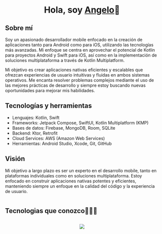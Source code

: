 <h1 align="center">Hola, soy <a href="https://angelopt.carrd.co/">Angelo</a>👋</h1>

## Sobre mí

Soy un apasionado desarrollador mobile enfocado en la creación de aplicaciones tanto para Android como para iOS, utilizando las tecnologías más avanzadas. Mi enfoque se centra en aprovechar el potencial de Kotlin para proyectos Android y Swift para iOS, así como en la implementación de soluciones multiplataforma a través de Kotlin Multiplatform.

Mi objetivo es crear aplicaciones nativas eficientes y escalables que ofrezcan experiencias de usuario intuitivas y fluidas en ambos sistemas operativos. Me encanta resolver problemas complejos mediante el uso de las mejores prácticas de desarrollo y siempre estoy buscando nuevas oportunidades para mejorar mis habilidades.

## Tecnologías y herramientas

- Lenguajes: Kotlin, Swift
- Frameworks: Jetpack Compose, SwiftUI, Kotlin Multiplatform (KMP)
- Bases de datos: Firebase, MongoDB, Room, SQLite
- Backend: Ktor, Retrofit
- Cloud Services: AWS (Amazon Web Services)
- Herramientas: Android Studio, Xcode, Git, GitHub

## Visión

Mi objetivo a largo plazo es ser un experto en el desarrollo mobile, tanto en plataformas individuales como en soluciones multiplataforma. Estoy enfocado en construir aplicaciones nativas potentes y eficientes, manteniendo siempre un enfoque en la calidad del código y la experiencia de usuario.

<div identificacion="indice de contenido del usuario">
  <de alinear="centro">
    <summary><h2 style="display: inline-block">Tecnologias que conozco👨🏻‍💻</h2></summary>
  </de>
</div>
<!--tech stack icons-->
<p align="center">
  <a href="https://skillicons.dev">
    <img src="https://skillicons.dev/icons?i=git,aws,cpp,css,swift,discord,docker,postgres,prisma,pug,dynamodb,express,figma,firebase,redis,github,html,java,js,linux,md,materialui,nginx,mongodb,mysql,nextjs,nodejs,postman,py,react,redux,tailwind,ts,vscode,kubernetes&perline=14" />
  </a>
</p>


<!-- Connect with me -->
<!--h2 w

<!-- Connect with me -->
<!--h2 w
